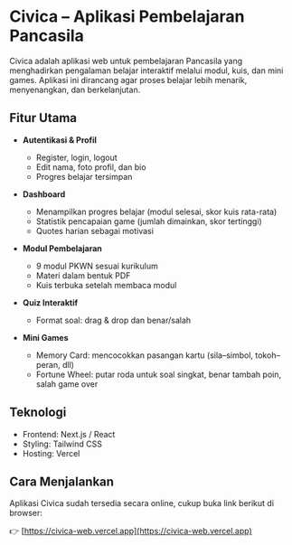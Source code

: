 # Civica – Aplikasi Pembelajaran Pancasila

Civica adalah aplikasi web untuk pembelajaran Pancasila yang menghadirkan pengalaman belajar interaktif melalui modul, kuis, dan mini games. Aplikasi ini dirancang agar proses belajar lebih menarik, menyenangkan, dan berkelanjutan.

## Fitur Utama

- **Autentikasi & Profil**
  - Register, login, logout
  - Edit nama, foto profil, dan bio
  - Progres belajar tersimpan

- **Dashboard**
  - Menampilkan progres belajar (modul selesai, skor kuis rata-rata)
  - Statistik pencapaian game (jumlah dimainkan, skor tertinggi)
  - Quotes harian sebagai motivasi

- **Modul Pembelajaran**
  - 9 modul PKWN sesuai kurikulum
  - Materi dalam bentuk PDF
  - Kuis terbuka setelah membaca modul

- **Quiz Interaktif**
  - Format soal: drag & drop dan benar/salah

- **Mini Games**
  - Memory Card: mencocokkan pasangan kartu (sila–simbol, tokoh–peran, dll)
  - Fortune Wheel: putar roda untuk soal singkat, benar tambah poin, salah game over

## Teknologi
- Frontend: Next.js / React
- Styling: Tailwind CSS
- Hosting: Vercel

## Cara Menjalankan

Aplikasi Civica sudah tersedia secara online, cukup buka link berikut di browser:  

👉 [https://civica-web.vercel.app](https://civica-web.vercel.app)
